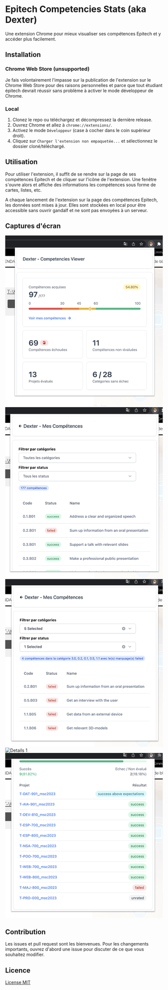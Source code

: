 # Epitech Competencies Stats (aka Dexter)

Une extension Chrome pour mieux visualiser ses compétences Epitech et y accéder plus facilement.

## Installation

### Chrome Web Store (unsupported)

Je fais volontairement l'impasse sur la publication de l'extension sur le Chrome Web Store pour des raisons personnelles et parce que tout étudiant épitech devrait réussir sans problème à activer le mode développeur de Chrome.

### Local

1. Clonez le repo ou téléchargez et décompressez la dernière release.
2. Ouvrez Chrome et allez à `chrome://extensions/`.
3. Activez le mode `Développeur` (case à cocher dans le coin supérieur droit).
4. Cliquez sur `Charger l'extension non empaquetée...` et sélectionnez le dossier cloné/téléchargé.

## Utilisation

Pour utiliser l'extension, il suffit de se rendre sur la page de ses compétences Epitech et de cliquer sur l'icône de l'extension. Une fenêtre s'ouvre alors et affiche des informations les compétences sous forme de cartes, listes, etc.

A chaque lancement de l'extension sur la page des compétences Epitech, les données sont mises à jour. Elles sont stockées en local pour être accessible sans ouvrir gandalf et ne sont pas envoyées à un serveur.

## Captures d'écran

![Home](https://raw.githubusercontent.com/oriun/epitech-competencies-stats/master/screenshots/home.png)
![List 1](https://raw.githubusercontent.com/oriun/epitech-competencies-stats/master/screenshots/list1.png)
![List 2](https://raw.githubusercontent.com/oriun/epitech-competencies-stats/master/screenshots/list2.png)
![Details 1](https://raw.githubusercontent.com/oriun/epitech-competencies-stats/master/screenshots/details1.png)
![Details 2](https://raw.githubusercontent.com/oriun/epitech-competencies-stats/master/screenshots/details2.png)

## Contribution

Les issues et pull request sont les bienvenues. Pour les changements importants, ouvrez d'abord une issue pour discuter de ce que vous souhaitez modifier.

## Licence

[License MIT](https://raw.githubusercontent.com/oriun/epitech-competencies-stats/master/LICENSE)
